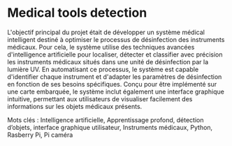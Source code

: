 # Medical tools detection
L'objectif principal du projet était de développer un système médical
intelligent destiné à optimiser le processus de désinfection des instruments médicaux. Pour
cela, le système utilise des techniques avancées d'intelligence artificielle pour localiser,
détecter et classifier avec précision les instruments médicaux situés dans une unité de
désinfection par la lumière UV. En automatisant ce processus, le système est capable
d'identifier chaque instrument et d'adapter les paramètres de désinfection en fonction de ses
besoins spécifiques. Conçu pour être implémenté sur une carte embarquée, le système
inclut également une interface graphique intuitive, permettant aux utilisateurs de visualiser
facilement des informations sur les objets médicaux présents.


Mots clés : Intelligence artificielle, Apprentissage profond, détection d’objets, interface
graphique utilisateur, Instruments médicaux, Python, Rasberry Pi, Pi caméra
